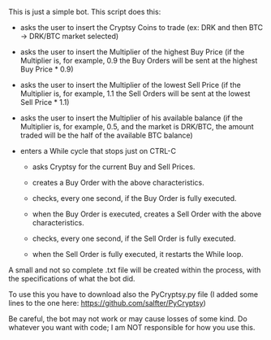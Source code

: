 This is just a simple bot. 
This script does this:

- asks the user to insert the Cryptsy Coins to trade (ex: DRK and then BTC -> DRK/BTC market selected)
- asks the user to insert the Multiplier of the highest Buy Price (if the Multiplier is, for example, 0.9 the Buy Orders will be sent at the highest Buy Price * 0.9)
- asks the user to insert the Multiplier of the lowest Sell Price (if the Multiplier is, for example, 1.1 the Sell Orders will be sent at the lowest Sell Price * 1.1)
- asks the user to insert the Multiplier of his available balance (if the Multiplier is, for example, 0.5, and the market is DRK/BTC, the amount traded will be the half of the available BTC balance)


- enters a While cycle that stops just on CTRL-C

	- asks Cryptsy for the current Buy and Sell Prices.

	- creates a Buy Order with the above characteristics.

	- checks, every one second, if the Buy Order is fully executed. 

	- when the Buy Order is executed, creates a Sell Order with the above characteristics.

	- checks, every one second, if the Sell Order is fully executed.

	- when the Sell Order is fully executed, it restarts the While loop.


A small and not so complete .txt file will be created within the process, with the specifications of what the bot did. 

To use this you have to download also the PyCryptsy.py file (I added some lines to the one here: https://github.com/salfter/PyCryptsy)

Be careful, the bot may not work or may cause losses of some kind. Do whatever you want with code; I am NOT responsible for how you use this.
